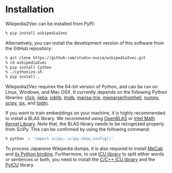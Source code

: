 Installation
============

Wikipedia2Vec can be installed from PyPI:

```bash
% pip install wikipedia2vec
```

Alternatively, you can install the development version of this software from the GitHub repository:

```bash
% git clone https://github.com/studio-ousia/wikipedia2vec.git
% cd wikipedia2vec
% pip install Cython
% ./cythonize.sh
% pip install .
```

Wikipedia2Vec requires the 64-bit version of Python, and can be run on Linux, Windows, and Mac OSX.
It currently depends on the following Python libraries: [click](http://click.pocoo.org/), [jieba](https://github.com/fxsjy/jieba), [joblib](https://pythonhosted.org/joblib/), [lmdb](https://lmdb.readthedocs.io/), [marisa-trie](http://marisa-trie.readthedocs.io/), [mwparserfromhell](https://mwparserfromhell.readthedocs.io/), [numpy](http://www.numpy.org/), [scipy](https://www.scipy.org/), [six](https://pythonhosted.org/six/), and [tqdm](https://github.com/tqdm/tqdm).

If you want to train embeddings on your machine, it is highly recommended to install a BLAS library.
We recommend using [OpenBLAS](https://www.openblas.net/) or [Intel Math Kernel Library](https://software.intel.com/en-us/mkl).
Note that, the BLAS library needs to be recognized properly from SciPy.
This can be confirmed by using the following command:

```bash
% python -c 'import scipy; scipy.show_config()'
```

To process Japanese Wikipedia dumps, it is also required to install [MeCab](http://taku910.github.io/mecab/) and [its Python binding](https://pypi.python.org/pypi/mecab-python3).
Furthermore, to use [ICU library](http://site.icu-project.org/) to split either words or sentences or both, you need to install the [C/C++ ICU library](http://site.icu-project.org/download) and the [PyICU](https://pypi.org/project/PyICU/) library.

